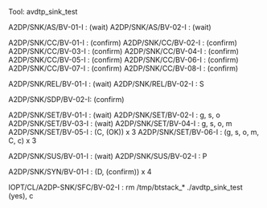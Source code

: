Tool: avdtp_sink_test

A2DP/SNK/AS/BV-01-I : (wait)
A2DP/SNK/AS/BV-02-I : (wait)

A2DP/SNK/CC/BV-01-I : (confirm)
A2DP/SNK/CC/BV-02-I : (confirm)
A2DP/SNK/CC/BV-03-I : (confirm)
A2DP/SNK/CC/BV-04-I : (confirm)
A2DP/SNK/CC/BV-05-I : (confirm)
A2DP/SNK/CC/BV-06-I : (confirm)
A2DP/SNK/CC/BV-07-I : (confirm)
A2DP/SNK/CC/BV-08-I : (confirm)

A2DP/SNK/REL/BV-01-I : (wait)
A2DP/SNK/REL/BV-02-I : S

A2DP/SNK/SDP/BV-02-I: (confirm)

A2DP/SNK/SET/BV-01-I : (wait)
A2DP/SNK/SET/BV-02-I : g, s, o
A2DP/SNK/SET/BV-03-I : (wait)
A2DP/SNK/SET/BV-04-I : g, s, o, m
A2DP/SNK/SET/BV-05-I : (C, (OK)) x 3
A2DP/SNK/SET/BV-06-I : (g, s, o, m, C, c) x 3

A2DP/SNK/SUS/BV-01-I : (wait)
A2DP/SNK/SUS/BV-02-I : P

A2DP/SNK/SYN/BV-01-I : (D, (confirm)) x 4

IOPT/CL/A2DP-SNK/SFC/BV-02-I : 
    rm /tmp/btstack_*
    ./avdtp_sink_test
    (yes), c
